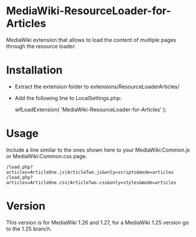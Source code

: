 MediaWiki-ResourceLoader-for-Articles
=====================================
MediaWiki extension that allows to load the content of multiple pages through the resource loader.

Installation
============
* Extract the extension folder to extensions/ResourceLoaderArticles/
* Add the following line to LocalSettings.php:

	wfLoadExtension( 'MediaWiki-ResourceLoader-for-Articles' );

Usage
=====
Include a line similar to the ones shown here to your MediaWiki:Common.js or MediaWiki:Common.css page.

	/load.php?articles=ArticleOne.js|ArticleTwo.js&only=scripts&mode=articles
	/load.php?articles=ArticleOne.css|ArticleTwo.css&only=styles&mode=articles

Version
=======
This version is for MediaWiki 1.26 and 1.27, for a MediaWiki 1.25 version go to the 1.25 branch.
